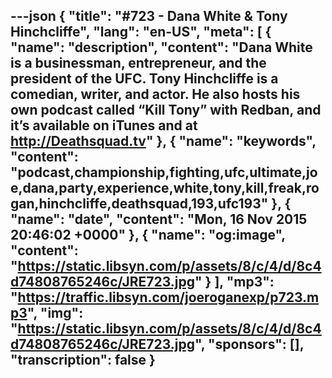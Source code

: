 ---json
{
  "title": "#723 - Dana White & Tony Hinchcliffe",
  "lang": "en-US",
  "meta": [
    {
      "name": "description",
      "content": "Dana White is a businessman, entrepreneur, and the president of the UFC. Tony Hinchcliffe is a comedian, writer, and actor. He also hosts his own podcast called “Kill Tony” with Redban, and it’s available on iTunes and at http://Deathsquad.tv"
    },
    {
      "name": "keywords",
      "content": "podcast,championship,fighting,ufc,ultimate,joe,dana,party,experience,white,tony,kill,freak,rogan,hinchcliffe,deathsquad,193,ufc193"
    },
    {
      "name": "date",
      "content": "Mon, 16 Nov 2015 20:46:02 +0000"
    },
    {
      "name": "og:image",
      "content": "https://static.libsyn.com/p/assets/8/c/4/d/8c4d74808765246c/JRE723.jpg"
    }
  ],
  "mp3": "https://traffic.libsyn.com/joeroganexp/p723.mp3",
  "img": "https://static.libsyn.com/p/assets/8/c/4/d/8c4d74808765246c/JRE723.jpg",
  "sponsors": [],
  "transcription": false
}
---
<episode-header />

<timemark seconds="0" />

<transcribe-call-to-action />

<episode-footer />